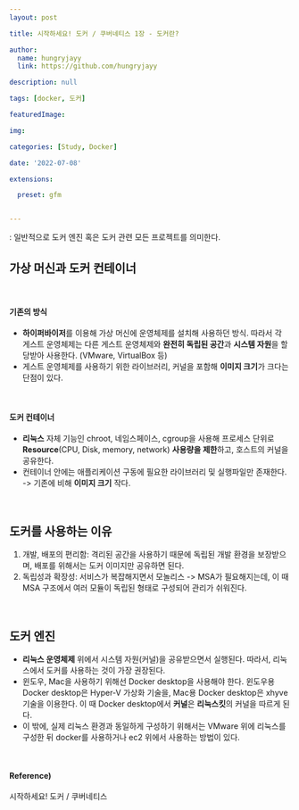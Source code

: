 ```yaml
---
layout: post

title: 시작하세요! 도커 / 쿠버네티스 1장 - 도커란?

author: 
  name: hungryjayy
  link: https://github.com/hungryjayy

description: null

tags: [docker, 도커]

featuredImage: 

img: 

categories: [Study, Docker]

date: '2022-07-08'

extensions:

  preset: gfm


---
```


: 일반적으로 도커 엔진 혹은 도커 관련 모든 프로젝트를 의미한다.
<br>

## 가상 머신과 도커 컨테이너

<Br>

#### 기존의 방식

* **하이퍼바이저**를 이용해 가상 머신에 운영체제를 설치해 사용하던 방식. 따라서 각 게스트 운영체제는 다른 게스트 운영체제와 **완전히 독립된 공간**과 **시스템 자원**을 할당받아 사용한다. (VMware, VirtualBox 등)
* 게스트 운영체제를 사용하기 위한 라이브러리, 커널을 포함해 **이미지 크기**가 크다는 단점이 있다.

<br>

#### 도커 컨테이너

* **리눅스** 자체 기능인 chroot, 네임스페이스, cgroup을 사용해 프로세스 단위로 **Resource**(CPU, Disk, memory, network) **사용량을 제한**하고, 호스트의 커널을 공유한다.
* 컨테이너 안에는 애플리케이션 구동에 필요한 라이브러리 및 실행파일만 존재한다. -> 기존에 비해 **이미지 크기** 작다.

<br>

## 도커를 사용하는 이유

1. 개발, 배포의 편리함: 격리된 공간을 사용하기 때문에 독립된 개발 환경을 보장받으며, 배포를 위해서는 도커 이미지만 공유하면 된다.
2. 독립성과 확장성: 서비스가 복잡해지면서 모놀리스 -> MSA가 필요해지는데, 이 때 MSA 구조에서 여러 모듈이 독립된 형태로 구성되어 관리가 쉬워진다.

<br>

## 도커 엔진

* **리눅스 운영체제** 위에서 시스템 자원(커널)을 공유받으면서 실행된다. 따라서, 리눅스에서 도커를 사용하는 것이 가장 권장된다.
* 윈도우, Mac을 사용하기 위해선 Docker desktop을 사용해야 한다. 윈도우용 Docker desktop은 Hyper-V 가상화 기술을, Mac용 Docker desktop은 xhyve 기술을 이용한다. 이 때 Docker desktop에서 **커널**은 **리눅스킷**의 커널을 따르게 된다.
* 이 밖에, 실제 리눅스 환경과 동일하게 구성하기 위해서는 VMware 위에 리눅스를 구성한 뒤 docker를 사용하거나 ec2 위에서 사용하는 방법이 있다.

<br>

#### Reference)

시작하세요! 도커 / 쿠버네티스